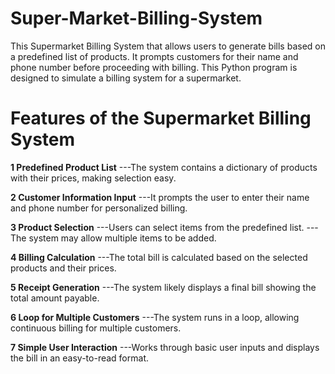 # Super-Market-Billing-System

This Supermarket Billing System that allows users to generate bills based on a predefined list of products. It prompts customers for their name and phone number before proceeding with billing.
This Python program is designed to simulate a billing system for a supermarket.

# Features of the Supermarket Billing System
**1 Predefined Product List**
---The system contains a dictionary of products with their prices, making selection easy.

**2 Customer Information Input**
---It prompts the user to enter their name and phone number for personalized billing.

**3 Product Selection**
---Users can select items from the predefined list.
---The system may allow multiple items to be added.

**4 Billing Calculation**
---The total bill is calculated based on the selected products and their prices.

**5 Receipt Generation**
---The system likely displays a final bill showing the total amount payable.

**6 Loop for Multiple Customers**
---The system runs in a loop, allowing continuous billing for multiple customers.

**7 Simple User Interaction**
---Works through basic user inputs and displays the bill in an easy-to-read format.
